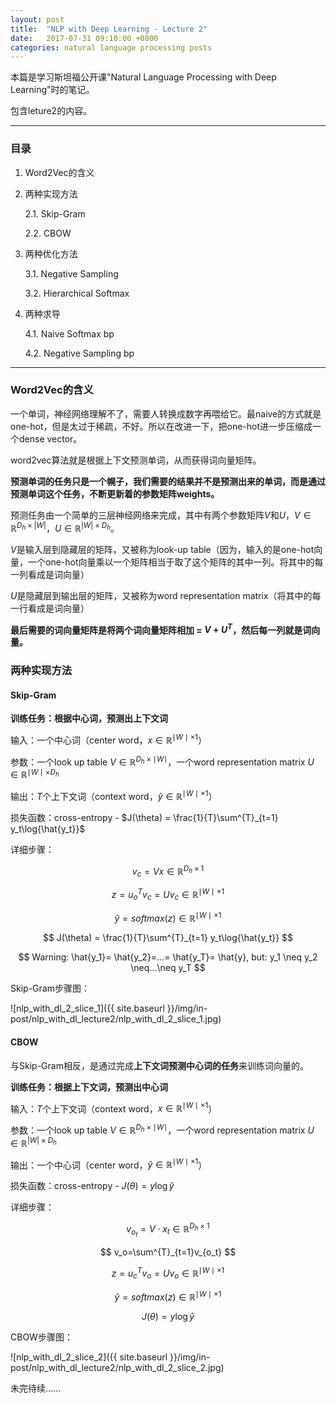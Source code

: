 ```yaml
---
layout: post
title:  "NLP with Deep Learning - Lecture 2"
date:   2017-07-31 09:10:00 +0800
categories: natural language processing posts
---
```


本篇是学习斯坦福公开课"Natural Language Processing with Deep Learning"时的笔记。



包含leture2的内容。

---

### 目录

1. Word2Vec的含义

2. 两种实现方法

   2.1. Skip-Gram

   2.2. CBOW

3. 两种优化方法

   3.1. Negative Sampling

   3.2. Hierarchical Softmax

4. 两种求导

   4.1. Naive Softmax bp

   4.2. Negative Sampling bp

----

### Word2Vec的含义



一个单词，神经网络理解不了，需要人转换成数字再喂给它。最naive的方式就是one-hot，但是太过于稀疏，不好。所以在改进一下，把one-hot进一步压缩成一个dense vector。



word2vec算法就是根据上下文预测单词，从而获得词向量矩阵。



**预测单词的任务只是一个幌子，我们需要的结果并不是预测出来的单词，而是通过预测单词这个任务，不断更新着的参数矩阵weights。**



预测任务由一个简单的三层神经网络来完成，其中有两个参数矩阵$V$和$U$，$V\in\mathbb{R}^{D_h\times\left |W \right |}$，$U\in\mathbb{R}^{\left |W  \right |\times D_h}$。



$V$是输入层到隐藏层的矩阵，又被称为look-up table（因为，输入的是one-hot向量，一个one-hot向量乘以一个矩阵相当于取了这个矩阵的其中一列。将其中的每一列看成是词向量）



$U$是隐藏层到输出层的矩阵，又被称为word representation matrix（将其中的每一行看成是词向量）



**最后需要的词向量矩阵是将两个词向量矩阵相加 = $V+U^T$，然后每一列就是词向量。**



### 两种实现方法



#### Skip-Gram



**训练任务：根据中心词，预测出上下文词** 



输入：一个中心词（center word，$x \in \mathbb{R}^{\mid W \mid \times 1}$）



参数：一个look up table $V\in\mathbb{R}^{D_h\times\mid W \mid}$，一个word representation matrix $U\in\mathbb{R}^{\mid W \mid\times D_h}$



输出：$T$个上下文词（context word，$\hat{y} \in \mathbb{R}^{\mid W \mid\times 1}$）



损失函数：cross-entropy - $J(\theta) = \frac{1}{T}\sum^{T}_{t=1} y_t\log{\hat{y_t}}$



详细步骤：


$$
v_c=Vx \in \mathbb{R}^{D_h\times1}
$$

$$
z=u_o^Tv_c=Uv_c \in \mathbb{R}^{\mid W \mid \times 1}
$$

$$
\hat{y}=softmax(z) \in \mathbb{R}^{\mid W \mid \times 1}
$$

$$
J(\theta) = \frac{1}{T}\sum^{T}_{t=1} y_t\log{\hat{y_t}}
$$

$$
Warning: \hat{y_1}= \hat{y_2}=...= \hat{y_T}= \hat{y}, but: y_1 \neq y_2 \neq...\neq y_T
$$



Skip-Gram步骤图：



![nlp_with_dl_2_slice_1]({{ site.baseurl }}/img/in-post/nlp_with_dl_lecture2/nlp_with_dl_2_slice_1.jpg)



#### CBOW



与Skip-Gram相反，是通过完成**上下文词预测中心词的任务**来训练词向量的。



**训练任务：根据上下文词，预测出中心词**  



输入：$T$个上下文词（context word，$x\in \mathbb{R}^{\mid W \mid\times 1}$）



参数：一个look up table $V\in\mathbb{R}^{D_h\times\mid W \mid}$，一个word representation matrix $U\in\mathbb{R}^{\left |W  \right |\times D_h}$



输出：一个中心词（center word，$\hat{y} \in \mathbb{R}^{\mid W \mid\times 1}$）



损失函数：cross-entropy - $J(\theta) = y\log{\hat{y}}$ 



详细步骤：


$$
v_{o_t}=V \cdot x_t \in \mathbb{R}^{D_h\times1}
$$

$$
v_o=\sum^{T}_{t=1}v_{o_t}
$$

$$
z=u_c^Tv_o=Uv_o \in \mathbb{R}^{\mid W \mid \times 1}
$$

$$
\hat{y}=softmax(z) \in \mathbb{R}^{\mid W \mid \times 1}
$$

$$
J(\theta) = y\log{\hat{y}}
$$



CBOW步骤图：



![nlp_with_dl_2_slice_2]({{ site.baseurl }}/img/in-post/nlp_with_dl_lecture2/nlp_with_dl_2_slice_2.jpg)



未完待续......

